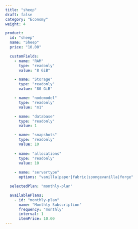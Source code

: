 ```yaml
---
title: "sheep"
draft: false
category: "Economy"
weight: 4

product:
  id: "sheep"
  name: "Sheep"
  price: "10.00"

  customFields:
    - name: "RAM"
      type: "readonly"
      value: "8 GiB"

    - name: "Storage"
      type: "readonly"
      value: "80 GiB"

    - name: "nodemodel"
      type: "readonly"
      value: "m1"

    - name: "database"
      type: "readonly"
      value: 1

    - name: "snapshots"
      type: "readonly"
      value: 10
      
    - name: "allocations"
      type: "readonly"
      value: 10
      
    - name: "servertype"
      options: "vanilla|paper|fabric|spongevanilla|forge"

  selectedPlan: "monthly-plan"

  availablePlans:
    - id: "monthly-plan"
      name: "Monthly Subscription"
      frequency: "monthly"
      interval: 1
      itemPrice: 10.00
---
```


